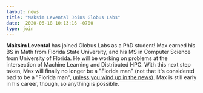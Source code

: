 ```yaml
---
layout: news
title: "Maksim Levental Joins Globus Labs"
date:  2020-06-18 10:13:16 -0700
type: join
---
```

**Maksim Levental** has joined Globus Labs as a PhD student! 
Max earned his BS in Math from Florida State University, and his MS in Computer Science from University of Florida. 
He will be working on problems at the intersection of Machine Learning and Distributed HPC.
With this next step taken, Max will finally no longer be a "Florida man" (not that it's considered bad to be a "Florida man",
[unless you wind up in the news](https://www.wbrz.com/news/florida-man-wrecks-liquor-store-blames-it-on-caterpillar/)).
Max is still early in his career, though, so anything is possible. 
